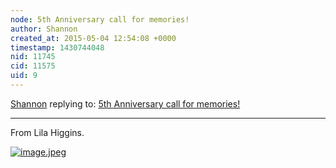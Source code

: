 ```yaml
---
node: 5th Anniversary call for memories!
author: Shannon
created_at: 2015-05-04 12:54:08 +0000
timestamp: 1430744048
nid: 11745
cid: 11575
uid: 9
---
```




[Shannon](../profile/Shannon) replying to: [5th Anniversary call for memories!](../notes/liz/04-06-2015/5th-anniversary-call-for-memories)

----
From Lila Higgins.

[![image.jpeg](https://i.publiclab.org/system/images/photos/000/009/746/original/image.jpeg)](https://i.publiclab.org/system/images/photos/000/009/746/original/image.jpeg)



